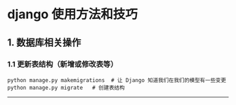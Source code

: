 # django 使用方法和技巧

## 1. 数据库相关操作

### 1.1 更新表结构（新增或修改表等）

```shell
python manage.py makemigrations  # 让 Django 知道我们在我们的模型有一些变更
python manage.py migrate   # 创建表结构
```

---
